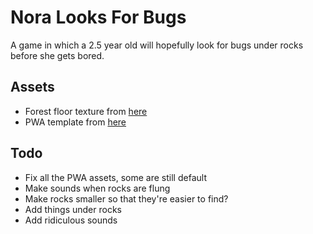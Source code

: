 # Nora Looks For Bugs

A game in which a 2.5 year old will hopefully look for bugs under rocks before she gets bored.

## Assets

- Forest floor texture from [here](https://www.texturemax.com/forest-floor-terrain-0006/)
- PWA template from [here](https://github.com/nikkifurls/simplepwa)

## Todo

- Fix all the PWA assets, some are still default
- Make sounds when rocks are flung
- Make rocks smaller so that they're easier to find?
- Add things under rocks
- Add ridiculous sounds
